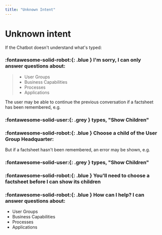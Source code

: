 ```yaml
---
title: "Unknown Intent"
---
```


# Unknown intent

If the Chatbot doesn't understand what's typed: 

### :fontawesome-solid-robot:{: .blue } I'm sorry, I can only answer questions about:

>- User Groups
>- Business Capabilities
>- Processes
>- Applications

The user may be able to continue the previous conversation if a factsheet has been remembered, e.g. 

### :fontawesome-solid-user:{: .grey } types, "Show Children"

### :fontawesome-solid-robot:{: .blue } Choose a child of the User Group Headquarter:


But if a factsheet hasn't been remembered, an error may be shown, e.g.

### :fontawesome-solid-user:{: .grey } types, "Show Children"

### :fontawesome-solid-robot:{: .blue } You'll need to choose a factsheet before I can show its children


### :fontawesome-solid-robot:{: .blue } How can I help? I can answer questions about:

- User Groups
- Business Capabilities
- Processes
- Applications
